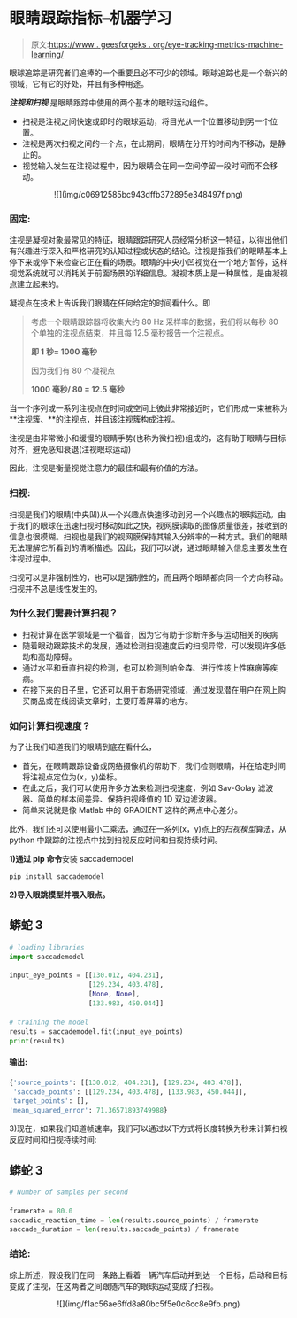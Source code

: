 # 眼睛跟踪指标–机器学习

> 原文:[https://www . geesforgeks . org/eye-tracking-metrics-machine-learning/](https://www.geeksforgeeks.org/eye-tracking-metrics-machine-learning/)

眼球追踪是研究者们追捧的一个重要且必不可少的领域。眼球追踪也是一个新兴的领域，它有它的好处，并且有多种用途。

***注视和扫视*** 是眼睛跟踪中使用的两个基本的眼球运动组件。

*   扫视是注视之间快速或即时的眼球运动，将目光从一个位置移动到另一个位置。
*   注视是两次扫视之间的一个点，在此期间，眼睛在分开的时间内不移动，是静止的。
*   视觉输入发生在注视过程中，因为眼睛会在同一空间停留一段时间而不会移动。

<center>
![](img/c06912585bc943dffb372895e348497f.png)</center>

### 固定:

注视是凝视对象最常见的特征，眼睛跟踪研究人员经常分析这一特征，以得出他们有兴趣进行深入和严格研究的认知过程或状态的结论。注视是指我们的眼睛基本上停下来或停下来检查它正在看的场景。眼睛的中央小凹视觉在一个地方暂停，这样视觉系统就可以消耗关于前面场景的详细信息。凝视本质上是一种属性，是由凝视点建立起来的。

凝视点在技术上告诉我们眼睛在任何给定的时间看什么。即

> 考虑一个眼睛跟踪器将收集大约 80 Hz 采样率的数据，我们将以每秒 80 个单独的注视点结束，并且每 12.5 毫秒报告一个注视点。
> 
> **即 1 秒= 1000 毫秒**
> 
> 因为我们有 80 个凝视点
> 
> **1000 毫秒/ 80 = 12.5 毫秒**

当一个序列或一系列注视点在时间或空间上彼此非常接近时，它们形成一束被称为**注视簇、**的注视点，并且该注视簇构成注视。

注视是由非常微小和缓慢的眼睛手势(也称为微扫视)组成的，这有助于眼睛与目标对齐，避免感知衰退(注视眼球运动)

因此，注视是衡量视觉注意力的最佳和最有价值的方法。

### 扫视:

扫视是我们的眼睛(中央凹)从一个兴趣点快速移动到另一个兴趣点的眼球运动。由于我们的眼球在迅速扫视时移动如此之快，视网膜读取的图像质量很差，接收到的信息也很模糊。扫视也是我们的视网膜保持其输入分辨率的一种方式。我们的眼睛无法理解它所看到的清晰描述。因此，我们可以说，通过眼睛输入信息主要发生在注视过程中。

扫视可以是非强制性的，也可以是强制性的，而且两个眼睛都向同一个方向移动。扫视并不总是线性发生的。

### 为什么我们需要计算扫视？

*   扫视计算在医学领域是一个福音，因为它有助于诊断许多与运动相关的疾病
*   随着眼动跟踪技术的发展，通过检测扫视速度后的扫视异常，可以发现许多低动和高动障碍。
*   通过水平和垂直扫视的检测，也可以检测到帕金森、进行性核上性麻痹等疾病。
*   在接下来的日子里，它还可以用于市场研究领域，通过发现潜在用户在网上购买商品或在线阅读文章时，主要盯着屏幕的地方。

### 如何计算扫视速度？

为了让我们知道我们的眼睛到底在看什么，

*   首先，在眼睛跟踪设备或网络摄像机的帮助下，我们检测眼睛，并在给定时间将注视点定位为(x，y)坐标。
*   在此之后，我们可以使用许多方法来检测扫视速度，例如 Sav-Golay 滤波器、简单的样本间差异、保持扫视峰值的 1D 双边滤波器。
*   简单来说就是像 Matlab 中的 GRADIENT 这样的两点中心差分。

此外，我们还可以使用最小二乘法，通过在一系列(x，y)点上的*扫视模型*算法，从 python 中跟踪的注视点中找到扫视反应时间和扫视持续时间。

**1)通过 pip 命令**安装 saccademodel

```py
pip install saccademodel
```

**2)导入眼跳模型并喂入眼点。**

## 蟒蛇 3

```py
# loading libraries
import saccademodel

input_eye_points = [[130.012, 404.231],
                    [129.234, 403.478],
                    [None, None],
                    [133.983, 450.044]]

# training the model
results = saccademodel.fit(input_eye_points)
print(results)
```

#### 输出:

```py
{'source_points': [[130.012, 404.231], [129.234, 403.478]],
 'saccade_points': [[129.234, 403.478], [133.983, 450.044]], 
'target_points': [], 
'mean_squared_error': 71.36571893749988}
```

3)现在，如果我们知道帧速率，我们可以通过以下方式将长度转换为秒来计算扫视反应时间和扫视持续时间:

## 蟒蛇 3

```py
# Number of samples per second

framerate = 80.0  
saccadic_reaction_time = len(results.source_points) / framerate
saccade_duration = len(results.saccade_points) / framerate
```

### 结论:

综上所述，假设我们在同一条路上看着一辆汽车启动并到达一个目标，启动和目标变成了注视，在这两者之间跟随汽车的眼球运动变成了扫视。

<center>
![](img/f1ac56ae6ffd8a80bc5f5e0c6cc8e9fb.png)</center>